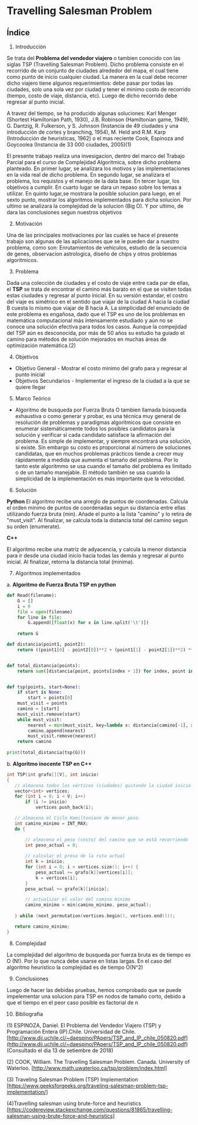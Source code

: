 # Travelling Salesman Problem
## Índice
1. Introducción

Se trata del **Problema del vendedor viajero** o tambien conocido con las siglas TSP (Travelling Salesman Problem). Dicho problema 
consiste en el recorrido de un conjunto de ciudades alrededor del mapa, el cual tiene como punto de inicio cualquier ciudad. La manera 
en la cual debe recorrer dicho viajero tiene algunos requerimientos: debe pasar por todas las ciudades, solo una sola vez por ciudad y 
tener el minimo costo de recorrido (tiempo, costo de viaje, distancia, etc). Luego de dicho recorrido debe regresar al punto inicial. 

A travez del tiempo, se ha producido algunas soluciones: Karl Menger (Shortest Hamiltonian Path, 1930), J.B. Robinson (Hamiltonian game, 
1949), G. Dantzig, R. Fulkerson, y S. Johnson (Instancia de 49 ciudades y una introducción de cortes y branching, 1954), M. Held and 
R.M. Karp (Introducción de heuristicas, 1962) o el mas reciente Cook, Espinoza and Goycoolea (Instancia de 33 000 ciudades, 2005)(1)

El presente trabajo realiza una invesigacion, dentro del marco del Trabajo Parcial para el curso de Complejidad Algoritmica, sobre dicho 
problema planteado. En primer lugar, se analizara los motivos y las implementaciones en la vida real de dicho problema. En segundo 
lugar, se analizara el problema, los requistos y el manejo de la data base. En tercer lugar, los objetivos a cumplir. En cuarto lugar se 
dara un repaso sobre los temas a utilizar. En quinto lugar,se mostrara la posible solucion para luego, en el sexto punto, mostrar los 
algoritmos implementados para dicha solucion. Por ultimo se analizara la complejidad de la solucion (Big O). Y por ultimo, de dara las 
conclusiones segun nuestros objetivos

2. Motivación

Una de las principales motivaciones por las cuales se hace el presente trabajo son algunas de las aplicaciones que se le pueden dar a 
nuestro problema, como son: Enrutamientos de vehiculos, estudio de la secuencia de genes, observacion astrologica, diseño de chips y 
otros problemas algoritmicos.

3. Problema

Dada una colección de ciudades y el costo de viaje entre cada par de ellas, el **TSP** se trata de encontrar el camino más barato en el 
que se visiten todas estas ciudades y regresar al punto inicial. En su versión estandar, el costro del viaje es simétrico en el sentido 
que viajar de la ciudad A hacia la ciudad B cuesta lo mismo que viajar de B hacia A.
La simplicidad del enunciado de este problema es engañosa, dado que el TSP es uno de los problemas en matemática computacional más 
intensamente estudiado y aún no se conoce una solución efectiva para todos los casos.
Aunque la compejidad del TSP aún es desconocida, por más de 50 años su estudio ha guiado el camino para métodos de solución mejorados en 
muchas áreas de optimización matemática.(2)

4. Objetivos

  - Objetivo General
        - Mostrar el costo minimo del grafo para y regresar al punto inicial
  - Objetivos Secundarios
        - Implementar el ingreso de la ciudad a la que se quiere llegar

5. Marco Teórico 

- Algoritmo de busqueda por Fuerza Bruta
O tambien llamada búsqueda exhaustiva o como generar y probar, es una técnica muy general de resolución de  problemas y paradigmas
algorítmicos que consiste en enumerar sistemáticamente todos los posibles candidatos para la solución y verificar
si cada candidato satisface la afirmación del problema. Es simple de implementar, y siempre encontrará una solución, si existe. Sin 
embargo su costo es proporcional al número de soluciones candidatas, que en muchos problemas prácticos tiende a crecer muy rápidamente
a medida que aumenta el tamaño del problema. Por lo tanto este algoritmmo se usa cuando el tamaño del problema es limitado o de un
tamaño manejable. El método también se usa cuando la simplicidad de la implementación es más importante que la velocidad.


6. Solución

**Python**
El algoritmo recibe una arreglo de puntos de coordenadas. Calcula el orden minimo de puntos de coordenadas segun su distancia entre 
ellas utilizando fuerza bruta (min). Añade el punto a la lista "camino" y lo retira de "must_visit". Al finalizar, se calcula toda la 
distancia total del camino segun su orden (enumerate).


**C++**

El algoritmo recibe una matriz de adyacencia, y calcula la menor distancia para ir desde una ciudad inicio hacia todas las demás y 
regresar al punto inicial. Al finalizar, retorna la distancia total (minima).

7. Algoritmos implementados

  a. **Algoritmo de Fuerza Bruta TSP en python** 
```python
def Read(filename):
    G = []
    i = 0
    file = open(filename)
    for line in file:
        G.append([float(x) for x in line.split('\t')])
        
    return G

def distancia(point1, point2):
    return ((point1[0] - point2[0])**2 + (point1[1] - point2[1])**2) ** 0.5


def total_distancia(points):
    return sum([distancia(point, points[index + 1]) for index, point in enumerate(points[:-1])])


def tsp(points, start=None):
    if start is None:
        start = points[0]
    must_visit = points
    camino = [start]
    must_visit.remove(start)
    while must_visit:
        nearest = min(must_visit, key=lambda x: distancia(camino[-1], x))
        camino.append(nearest)
        must_visit.remove(nearest)
    return camino
    
print(total_distancia(tsp(G))) 
 ```
 b. **Algoritmo inocente TSP en C++**
 ```c++
 int TSP(int grafo[][V], int inicio)
{
    // almacena todos los vérticos (ciudades) quitando la ciudad inicio
    vector<int> vertices;
    for (int i = 0; i < V; i++)
        if (i != inicio)
            vertices.push_back(i);
 
    // almacena el Ciclo Hamiltoniano de menor peso.
    int camino_minimo = INT_MAX;
    do {
 
        // almacena el peso (costo) del camino que se está recorriendo
        int peso_actual = 0;
         
        // calcular el preso de la ruta actual
        int k = inicio;
        for (int i = 0; i < vertices.size(); i++) {
            peso_actual += grafo[k][vertices[i]];
            k = vertices[i];
        }
        peso_actual += grafo[k][inicio];
 
        // actualizar el valor del camino minimo
        camino_minimo = min(camino_minimo, peso_actual);
        
    } while (next_permutation(vertices.begin(), vertices.end()));
 
    return camino_minimo;
}
 ```

8. Complejidad

La complejidad del algoritmo de busqueda por fuerza bruta es de tiempo es O (N!). Por lo que nunca debe usarse en listas largas.
En el caso del algoritmo heurístico la complejidad es de tiempo O(N^2)


9. Conclusiones

Luego de hacer las debidas pruebas, hemos comprobado que se puede impelementar una solucion para TSP en nodos de tamaño corto, debido a que el tiempo en el peor caso posible es factorial de n  


10. Bibliografia

(1) ESPINOZA, Daniel. El Problema del Vendedor Viajero (TSP) y Programación Entera (IP).Chile. Universidad de Chile. [http://www.dii.uchile.cl/~daespino/PApers/TSP_and_IP_chile_050820.pdf](http://www.dii.uchile.cl/~daespino/PApers/TSP_and_IP_chile_050820.pdf) (Consultado el dia 13 de setiembre de 2018)

(2) COOK, William. The Travelling Salesman Problem. Canada. University of Waterloo. [http://www.math.uwaterloo.ca/tsp/problem/index.html]

(3) Traveling Salesman Problem (TSP) Implementation
[https://www.geeksforgeeks.org/traveling-salesman-problem-tsp-implementation/]

(4)Travelling salesman using brute-force and heuristics
[https://codereview.stackexchange.com/questions/81865/travelling-salesman-using-brute-force-and-heuristics]
